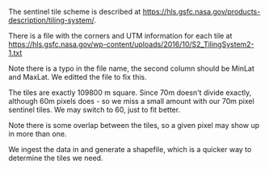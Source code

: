 The sentinel tile scheme is described at https://hls.gsfc.nasa.gov/products-description/tiling-system/.

There is a file with the corners and UTM information for each tile at
https://hls.gsfc.nasa.gov/wp-content/uploads/2016/10/S2_TilingSystem2-1.txt

Note there is a typo in the file name, the second column should be MinLat and MaxLat.
We editted the file to fix this.

The tiles are exactly 109800 m square. Since 70m doesn't divide exactly, although
60m pixels does - so we miss a small amount with our 70m pixel sentinel tiles. We
may switch to 60, just to fit better.

Note there is some overlap between the tiles, so a given pixel may show up
in more than one.

We ingest the data in and generate a shapefile, which is a quicker way to determine
the tiles we need.

